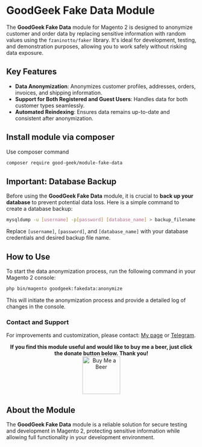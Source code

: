 
# GoodGeek Fake Data Module

The **GoodGeek Fake Data** module for Magento 2 is designed to anonymize customer and order data by replacing sensitive information with random values using the `fzaninotto/faker` library. It's ideal for development, testing, and demonstration purposes, allowing you to work safely without risking data exposure.

## Key Features
- **Data Anonymization**: Anonymizes customer profiles, addresses, orders, invoices, and shipping information.
- **Support for Both Registered and Guest Users**: Handles data for both customer types seamlessly.
- **Automated Reindexing**: Ensures data remains up-to-date and consistent after anonymization.

## Install module via composer
Use composer command

```bash
composer require good-geek/module-fake-data
```

## Important: Database Backup
Before using the **GoodGeek Fake Data** module, it is crucial to **back up your database** to prevent potential data loss. Here is a simple command to create a database backup:

```bash
mysqldump -u [username] -p[password] [database_name] > backup_filename.sql
```

Replace `[username]`, `[password]`, and `[database_name]` with your database credentials and desired backup file name.

## How to Use
To start the data anonymization process, run the following command in your Magento 2 console:
```bash
php bin/magento goodgeek:fakedata:anonymize
```

This will initiate the anonymization process and provide a detailed log of changes in the console.

### Contact and Support
For improvements and customization, please contact: [My page](https://goodgeek.cc) or [Telegram](https://t.me/sarootua).

<div align="center">
  <strong>If you find this module useful and would like to buy me a beer, just click the donate button below. Thank you!</strong><br/>
  <a href="https://send.monobank.ua/jar/4Zii5ZQYfg" target="_blank">
    <img src="https://community-openhab-org.s3.dualstack.eu-central-1.amazonaws.com/original/3X/5/3/539d11b64d92dc34977fd4f07e10bb1c4fc86edc.png" alt="Buy Me a Beer" style="width: 100px; height: 100px;" />
  </a>
</div>

## About the Module
The **GoodGeek Fake Data** module is a reliable solution for secure testing and development in Magento 2, protecting sensitive information while allowing full functionality in your development environment.
